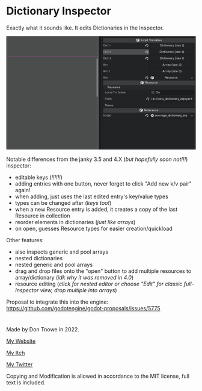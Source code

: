# Dictionary Inspector

Exactly what it sounds like. It edits Dictionaries in the Inspector.

![](./images/gif.gif)

Notable differences from the janky 3.5 and 4.X (*but hopefully soon not!!!*) inspector:

- editable keys (*!!!!!!*)
- adding entries with one button, never forget to click "Add new k/v pair" again!
- when adding, just uses the last edited entry's key/value types
- types can be changed after (*keys too!*)
- when a new Resource entry is added, it creates a copy of the last Resource in collection
- reorder elements in dictionaries (*just like arrays*)
- on open, guesses Resource types for easier creation/quickload

Other features:

- also inspects generic and pool arrays
- nested dictionaries
- nested generic and pool arrays
- drag and drop files onto the "open" button to add multiple resources to array/dictionary (*idk why it was removed in 4.0*)
- resource editing (*click for nested editor or choose "Edit" for classic full-Inspector view, drop multiple into arrays*)

Proposal to integrate this into the engine: https://github.com/godotengine/godot-proposals/issues/5775

#

Made by Don Tnowe in 2022.

[My Website](https://redbladegames.netlify.app)

[My Itch](https://don-tnowe.itch.io)

[My Twitter](https://twitter.com/don_tnowe)

Copying and Modification is allowed in accordance to the MIT license, full text is included.
